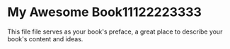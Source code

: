 # My Awesome Book11122223333

This file file serves as your book's preface, a great place to describe your book's content and ideas.

